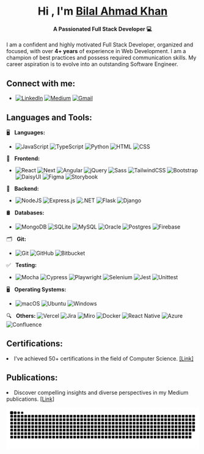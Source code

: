 <h1 align="center">Hi , I'm <a href="https://www.linkedin.com/in/connect-bilal/" target="blank">Bilal Ahmad Khan </h1></a>
<h4 align="center">A Passionated Full Stack Developer 💻</h4>

<p> I am a confident and highly motivated Full Stack Developer, organized and focused, with over <b>4+ years</b> of experience in Web Development. I am a champion of best practices and possess required communication skills. My career aspiration is to evolve into an outstanding Software Engineer.</p>
<h2 align="left">Connect with me:</h2>

- [![LinkedIn](https://img.shields.io/badge/Linkedin-%230077B5.svg?logo=linkedin&logoColor=white)](https://www.linkedin.com/in/connect-bilal/)
 [![Medium](https://img.shields.io/badge/Medium-%23000000.svg?logo=medium&logoColor=white)](https://medium.com/@connect-bilal)
 [![Gmail](https://img.shields.io/badge/Gmail-D14836?logo=gmail&logoColor=white)](mailto:bilalahmad.khan@hotmail.com)

<h2 align="left">Languages and Tools:</h2>

🖥️ &nbsp; **Languages:**
- ![JavaScript](https://img.shields.io/badge/-JavaScript-333333?style=flat&logo=javascript)
 ![TypeScript](https://img.shields.io/badge/TypeScript-3178C6?logo=typescript&logoColor=fff)
 ![Python](https://img.shields.io/badge/-Python-333333?style=flat&logo=python)
 ![HTML](https://img.shields.io/badge/HTML-%23E34F26.svg?logo=html5&logoColor=white)
 ![CSS](https://img.shields.io/badge/-CSS-333333?style=flat&logo=CSS3&logoColor=1572B6)

🎨 &nbsp; **Frontend:**
- ![React](https://img.shields.io/badge/-React.js-333333?style=flat&logo=react)
  ![Next](https://img.shields.io/badge/Next.js-333333?style=flat&logo=nextdotjs&logoColor=white)
  ![Angular](https://img.shields.io/badge/Angular-%23DD0031.svg?logo=angular&logoColor=white)
  ![jQuery](https://img.shields.io/badge/jQuery-0769AD?logo=jquery&logoColor=fff)
  ![Sass](https://img.shields.io/badge/Sass-C69?logo=sass&logoColor=fff)
  ![TailwindCSS](https://img.shields.io/badge/-tailwindcss-38B2AC?style=flat&logo=tailwind-css&logoColor=white)
  ![Bootstrap](https://img.shields.io/badge/-Bootstrap-333333?style=flat&logo=bootstrap&logoColor=563D7C)
  ![DaisyUI](https://img.shields.io/badge/DaisyUI-5A0EF8?logo=daisyui&logoColor=fff)
  ![Figma](https://img.shields.io/badge/Figma-F24E1E?logo=figma&logoColor=white)
  ![Storybook](https://img.shields.io/badge/Storybook-FF4785?logo=storybook)

🔧 &nbsp; **Backend:**
- ![NodeJS](https://img.shields.io/badge/Node.js-6DA55F?logo=node.js&logoColor=white)
  ![Express.js](https://img.shields.io/badge/Express.js-%23404d59.svg?logo=express&logoColor=%2361DAFB)
  ![.NET](https://img.shields.io/badge/.NET-512BD4?logo=dotnet&logoColor=fff)
  ![Flask](https://img.shields.io/badge/Flask-000?logo=flask&logoColor=fff)
  ![Django](https://img.shields.io/badge/Django-%23092E20.svg?logo=django&logoColor=white)


🛢 &nbsp; **Databases:**
- ![MongoDB](https://img.shields.io/badge/-MongoDB-333333?style=flat&logo=mongodb)
  ![SQLite](https://img.shields.io/badge/SQLite-%2307405e.svg?logo=sqlite&logoColor=white)
  ![MySQL](https://img.shields.io/badge/MySQL-4479A1?logo=mysql&logoColor=fff)
  ![Oracle](https://img.shields.io/badge/Oracle-F80000?logo=oracle&logoColor=fff)
  ![Postgres](https://img.shields.io/badge/Postgres-%23316192.svg?logo=postgresql&logoColor=white)
  ![Firebase](https://img.shields.io/badge/Firebase-039BE5?logo=Firebase&logoColor=white)

🗂️ &nbsp; **Git:**
- ![Git](https://img.shields.io/badge/-Git-333333?style=flat&logo=git)
  ![GitHub](https://img.shields.io/badge/-GitHub-333333?style=flat&logo=github)
  ![Bitbucket](https://img.shields.io/badge/Bitbucket-0052CC?logo=bitbucket&logoColor=white)

✅ &nbsp; **Testing:**
- ![Mocha](https://img.shields.io/badge/Mocha-8D6748?logo=mocha&logoColor=fff)
  ![Cypress](https://img.shields.io/badge/Cypress-69D3A7?logo=cypress&logoColor=fff)
  ![Playwright]()
  ![Selenium](https://img.shields.io/badge/Selenium-43B02A?logo=selenium&logoColor=fff)
  ![Jest](https://img.shields.io/badge/Jest-C21325?logo=jest&logoColor=fff)
  ![Unittest]()

🖥️ &nbsp; **Operating Systems:**
- ![macOS](https://img.shields.io/badge/macOS-000000?logo=apple&logoColor=F0F0F0)
  ![Ubuntu](https://img.shields.io/badge/Ubuntu-E95420?logo=ubuntu&logoColor=white)
  ![Windows](https://custom-icon-badges.demolab.com/badge/Windows-0078D6?logo=windows11&logoColor=white)

🔍 &nbsp; **Others:**
  ![Vercel](https://img.shields.io/badge/Vercel-%23000000.svg?logo=vercel&logoColor=white)
  ![Jira](https://img.shields.io/badge/Jira-0052CC?logo=jira&logoColor=fff)
  ![Miro](https://img.shields.io/badge/Miro-050038?logo=miro&logoColor=fff)
  ![Docker](https://img.shields.io/badge/Docker-2496ED?logo=docker&logoColor=fff)
  ![React Native](https://img.shields.io/badge/React_Native-%2320232a.svg?logo=react&logoColor=%2361DAFB)
  ![Azure](https://custom-icon-badges.demolab.com/badge/Azure-DevOps-0078D6?logo=windows11&logoColor=white)
  ![Confluence](https://img.shields.io/badge/Confluence-172B4D?logo=confluence&logoColor=fff)

<h2 align="left">Certifications:</h2>
<li>I’ve achieved 50+ certifications in the field of Computer Science. <a href="https://www.linkedin.com/in/connect-bilal/details/certifications/">[Link]</a></li>

<h2 align="left">Publications:</h2>
<li>Discover compelling insights and diverse perspectives in my Medium publications. <a href="https://medium.com/@connect-bilal">[Link]</a></li>
<p align="center">
  <img  src="https://raw.githubusercontent.com/Elanza-48/Elanza-48/main/resources/img/github-contribution-grid-snake.svg"
    alt="example" />
</p>
